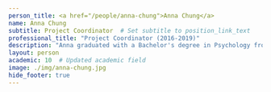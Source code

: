 ```yaml
---
person_title: <a href="/people/anna-chung">Anna Chung</a>
name: Anna Chung
subtitle: Project Coordinator  # Set subtitle to position_link_text
professional_title: "Project Coordinator (2016-2019)"
description: "Anna graduated with a Bachelor's degree in Psychology from Boston College in 2014. Thereafter, she worked as a Coordinating Paralegal at Fragomen, Del Rey, Bernsen, & Loewy, LLP. for over two years. She is particularly interested in the administrative and project management aspects of health sciences. She is currently a nursing student at MGH IHP."
layout: person
academic: 10  # Updated academic field
image: ./img/anna-chung.jpg
hide_footer: true
---
```

